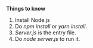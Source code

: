 **Things to know**

1. Install Node.js
2. Do _npm install_ or _yarn install_.
3. _Server.js_ is the entry file.
4. Do _node server.js_ to run it.
